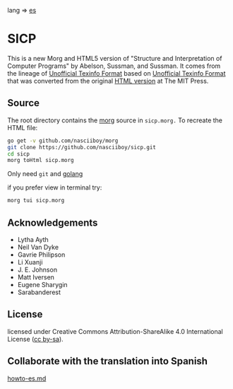 lang => [es](README.md)

SICP
====

This is a new Morg and HTML5 version of "Structure and Interpretation of Computer
Programs" by Abelson, Sussman, and Sussman. It comes from the lineage of
[Unofficial Texinfo Format](http://sicpebook.wordpress.com) based on
[Unofficial Texinfo Format](http://www.neilvandyke.org/sicp-texi/) that was
converted from the original [HTML version](http://mitpress.mit.edu/sicp/) at The
MIT Press.

Source
------

The root directory contains the [morg](https://github.com/nasciiboy/morg/)
source in `sicp.morg.` To recreate the HTML file:

```bash
go get -v github.com/nasciiboy/morg
git clone https://github.com/nasciiboy/sicp.git
cd sicp
morg toHtml sicp.morg
```

Only need `git` and [golang](https://golang.org/)

if you prefer view in terminal try:

```bash
morg tui sicp.morg
```

Acknowledgements
----------------

* Lytha Ayth
* Neil Van Dyke
* Gavrie Philipson
* Li Xuanji
* J. E. Johnson
* Matt Iversen
* Eugene Sharygin
* Sarabanderest

License
-------

licensed under Creative Commons Attribution-ShareAlike 4.0 International License ([cc by-sa](http://creativecommons.org/licenses/by-sa/4.0/)).

Collaborate with the translation into Spanish
---------------------------------------------

[howto-es.md](howto-es.md)
